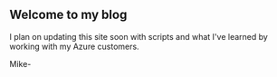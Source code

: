 ## Welcome to my blog 

I plan on updating this site soon with scripts and what I've learned by working with my Azure customers. 

Mike-
